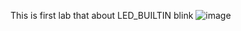 This is first lab that about LED_BUILTIN blink
![image](https://github.com/sssNYz/STUDY/assets/156821601/1471501c-a435-4b9c-9bb3-f89124c21b6c)
